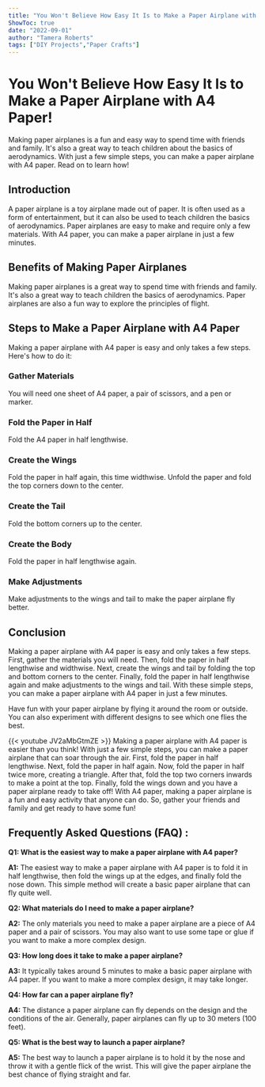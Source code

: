 ```yaml
---
title: "You Won't Believe How Easy It Is to Make a Paper Airplane with A4 Paper!"
ShowToc: true 
date: "2022-09-01"
author: "Tamera Roberts" 
tags: ["DIY Projects","Paper Crafts"]
---
```

# You Won't Believe How Easy It Is to Make a Paper Airplane with A4 Paper! 

Making paper airplanes is a fun and easy way to spend time with friends and family. It's also a great way to teach children about the basics of aerodynamics. With just a few simple steps, you can make a paper airplane with A4 paper. Read on to learn how!

## Introduction 

A paper airplane is a toy airplane made out of paper. It is often used as a form of entertainment, but it can also be used to teach children the basics of aerodynamics. Paper airplanes are easy to make and require only a few materials. With A4 paper, you can make a paper airplane in just a few minutes.

## Benefits of Making Paper Airplanes

Making paper airplanes is a great way to spend time with friends and family. It's also a great way to teach children the basics of aerodynamics. Paper airplanes are also a fun way to explore the principles of flight.

## Steps to Make a Paper Airplane with A4 Paper

Making a paper airplane with A4 paper is easy and only takes a few steps. Here's how to do it:

### Gather Materials

You will need one sheet of A4 paper, a pair of scissors, and a pen or marker.

### Fold the Paper in Half

Fold the A4 paper in half lengthwise.

### Create the Wings

Fold the paper in half again, this time widthwise. Unfold the paper and fold the top corners down to the center.

### Create the Tail

Fold the bottom corners up to the center.

### Create the Body

Fold the paper in half lengthwise again.

### Make Adjustments

Make adjustments to the wings and tail to make the paper airplane fly better.

## Conclusion

Making a paper airplane with A4 paper is easy and only takes a few steps. First, gather the materials you will need. Then, fold the paper in half lengthwise and widthwise. Next, create the wings and tail by folding the top and bottom corners to the center. Finally, fold the paper in half lengthwise again and make adjustments to the wings and tail. With these simple steps, you can make a paper airplane with A4 paper in just a few minutes.

Have fun with your paper airplane by flying it around the room or outside. You can also experiment with different designs to see which one flies the best.

{{< youtube JV2aMbGtmZE >}} 
Making a paper airplane with A4 paper is easier than you think! With just a few simple steps, you can make a paper airplane that can soar through the air. First, fold the paper in half lengthwise. Next, fold the paper in half again. Now, fold the paper in half twice more, creating a triangle. After that, fold the top two corners inwards to make a point at the top. Finally, fold the wings down and you have a paper airplane ready to take off! With A4 paper, making a paper airplane is a fun and easy activity that anyone can do. So, gather your friends and family and get ready to have some fun!

## Frequently Asked Questions (FAQ) :
**Q1: What is the easiest way to make a paper airplane with A4 paper?**

**A1:** The easiest way to make a paper airplane with A4 paper is to fold it in half lengthwise, then fold the wings up at the edges, and finally fold the nose down. This simple method will create a basic paper airplane that can fly quite well. 

**Q2: What materials do I need to make a paper airplane?**

**A2:** The only materials you need to make a paper airplane are a piece of A4 paper and a pair of scissors. You may also want to use some tape or glue if you want to make a more complex design. 

**Q3: How long does it take to make a paper airplane?**

**A3:** It typically takes around 5 minutes to make a basic paper airplane with A4 paper. If you want to make a more complex design, it may take longer. 

**Q4: How far can a paper airplane fly?**

**A4:** The distance a paper airplane can fly depends on the design and the conditions of the air. Generally, paper airplanes can fly up to 30 meters (100 feet). 

**Q5: What is the best way to launch a paper airplane?**

**A5:** The best way to launch a paper airplane is to hold it by the nose and throw it with a gentle flick of the wrist. This will give the paper airplane the best chance of flying straight and far.





